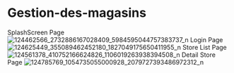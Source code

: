 # Gestion-des-magasins
SplashScreen Page
![124462566_2732886167028409_5984595044757383737_n](https://user-images.githubusercontent.com/47055686/98740825-f44d0480-23ab-11eb-82c2-ea130ab8103a.jpg)
Login Page
![124625449_355089462452180_1827049175650411955_n](https://user-images.githubusercontent.com/47055686/98740821-f2834100-23ab-11eb-8aa5-709c154712c7.jpg)
Store List Page
![124561378_410752166624826_1106019263938394508_n](https://user-images.githubusercontent.com/47055686/98740830-f57e3180-23ab-11eb-9bbb-3bc0d5cb1b8a.jpg)
Detail Store Page
![124785769_1054735055000928_2079727393486972312_n](https://user-images.githubusercontent.com/47055686/98740822-f3b46e00-23ab-11eb-97ca-a70034479fe0.jpg)
